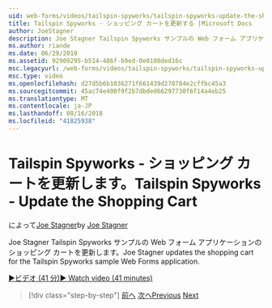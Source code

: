 ```yaml
---
uid: web-forms/videos/tailspin-spyworks/tailspin-spyworks-update-the-shopping-cart
title: Tailspin Spyworks - ショッピング カートを更新する |Microsoft Docs
author: JoeStagner
description: Joe Stagner Tailspin Spyworks サンプルの Web フォーム アプリケーションのショッピング カートを更新します。
ms.author: riande
ms.date: 06/29/2010
ms.assetid: 92909295-b514-486f-b9ed-0e0100ded16c
msc.legacyurl: /web-forms/videos/tailspin-spyworks/tailspin-spyworks-update-the-shopping-cart
msc.type: video
ms.openlocfilehash: d27d5b6b1036271f661439d278784e2cffbc45a3
ms.sourcegitcommit: 45ac74e400f9f2b7dbded66297730f6f14a4eb25
ms.translationtype: MT
ms.contentlocale: ja-JP
ms.lasthandoff: 08/16/2018
ms.locfileid: "41825938"
---
```

<a name="tailspin-spyworks---update-the-shopping-cart"></a><span data-ttu-id="716f1-103">Tailspin Spyworks - ショッピング カートを更新します。</span><span class="sxs-lookup"><span data-stu-id="716f1-103">Tailspin Spyworks - Update the Shopping Cart</span></span>
====================
<span data-ttu-id="716f1-104">によって[Joe Stagner](https://github.com/JoeStagner)</span><span class="sxs-lookup"><span data-stu-id="716f1-104">by [Joe Stagner](https://github.com/JoeStagner)</span></span>

<span data-ttu-id="716f1-105">Joe Stagner Tailspin Spyworks サンプルの Web フォーム アプリケーションのショッピング カートを更新します。</span><span class="sxs-lookup"><span data-stu-id="716f1-105">Joe Stagner updates the shopping cart for the Tailspin Spyworks sample Web Forms application.</span></span>

[<span data-ttu-id="716f1-106">&#9654;ビデオ (41 分)</span><span class="sxs-lookup"><span data-stu-id="716f1-106">&#9654; Watch video (41 minutes)</span></span>](https://channel9.msdn.com/Blogs/ASP-NET-Site-Videos/tailspin-spyworks-update-the-shopping-cart)

> [!div class="step-by-step"]
> <span data-ttu-id="716f1-107">[前へ](tailspin-spyworks-display-shopping-cart.md)
> [次へ](tailspin-spyworks-migrate-the-shopping-cart.md)</span><span class="sxs-lookup"><span data-stu-id="716f1-107">[Previous](tailspin-spyworks-display-shopping-cart.md)
[Next](tailspin-spyworks-migrate-the-shopping-cart.md)</span></span>
